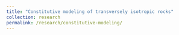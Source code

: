 ```yaml
---
title: "Constitutive modeling of transversely isotropic rocks"
collection: research
permalink: /research/constitutive-modeling/
---
```

